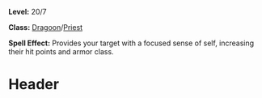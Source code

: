 <!-- TITLE: Spell: Center -->
<!-- SUBTITLE:  -->

**Level:** 20/7

**Class:** [Dragoon](dragoon)/[Priest](priest)

**Spell Effect:** Provides your target with a focused sense of self, increasing their hit points and armor class.

# Header